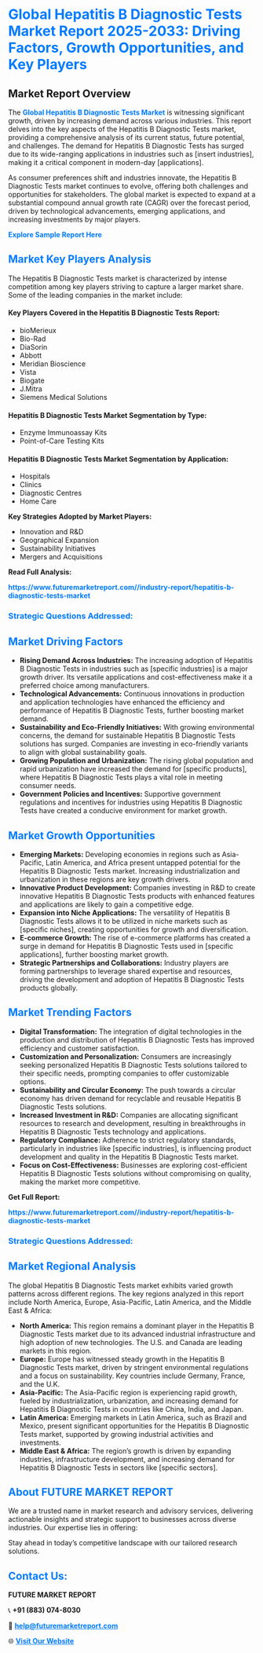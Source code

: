 <h1 style="color: #007BFF;">Global Hepatitis B Diagnostic Tests Market Report 2025-2033: Driving Factors, Growth Opportunities, and Key Players</h1>

<section id="overview">
<h2>Market Report Overview</h2>
<p>The <a href="https://www.futuremarketreport.com//industry-report/hepatitis-b-diagnostic-tests-market" style="color: #007BFF; text-decoration: none;"><strong>Global Hepatitis B Diagnostic Tests Market</strong></a> is witnessing significant growth, driven by increasing demand across various industries. This report delves into the key aspects of the Hepatitis B Diagnostic Tests market, providing a comprehensive analysis of its current status, future potential, and challenges. The demand for Hepatitis B Diagnostic Tests has surged due to its wide-ranging applications in industries such as [insert industries], making it a critical component in modern-day [applications].</p>
<p>As consumer preferences shift and industries innovate, the Hepatitis B Diagnostic Tests market continues to evolve, offering both challenges and opportunities for stakeholders. The global market is expected to expand at a substantial compound annual growth rate (CAGR) over the forecast period, driven by technological advancements, emerging applications, and increasing investments by major players.</p>
</section>

<section id="overview">
<p><a href="https://www.futuremarketreport.com//request-sample/reportId=54381" style="color: #007BFF; text-decoration: none;"><strong>Explore Sample Report Here</strong></a></p>
</section>

<section id="key-players">
<h2 style="color: #007BFF;">Market Key Players Analysis</h2>
<p>The Hepatitis B Diagnostic Tests market is characterized by intense competition among key players striving to capture a larger market share. Some of the leading companies in the market include:</p>
<h4>Key Players Covered in the Hepatitis B Diagnostic Tests Report:</h4>
<ul><li>bioMerieux</li><li>Bio-Rad</li><li>DiaSorin</li><li>Abbott</li><li>Meridian Bioscience</li><li>Vista</li><li>Biogate</li><li>J.Mitra</li><li>Siemens Medical Solutions</li></ul>
<h4>Hepatitis B Diagnostic Tests Market Segmentation by Type:</h4>
<ul><li>Enzyme Immunoassay Kits</li><li>Point-of-Care Testing Kits</li></ul>

<h4>Hepatitis B Diagnostic Tests Market Segmentation by Application:</h4>
<ul><li>Hospitals</li><li>Clinics</li><li>Diagnostic Centres</li><li>Home Care</li></ul>
<p><strong>Key Strategies Adopted by Market Players:</strong></p>
<ul>
<li>Innovation and R&D</li>
<li>Geographical Expansion</li>
<li>Sustainability Initiatives</li>
<li>Mergers and Acquisitions</li>
</ul>
</section>

<section>
<p><strong>Read Full Analysis: </strong></p><a href="https://www.futuremarketreport.com//industry-report/hepatitis-b-diagnostic-tests-market" style="color: #007BFF; text-decoration: none;"><strong>https://www.futuremarketreport.com//industry-report/hepatitis-b-diagnostic-tests-market</strong></a>
<h3 style="color: #007BFF;">Strategic Questions Addressed:</h3>
</section>

<section id="driving-factors">
<h2 style="color: #007BFF;">Market Driving Factors</h2>
<ul>
<li><strong>Rising Demand Across Industries:</strong> The increasing adoption of Hepatitis B Diagnostic Tests in industries such as [specific industries] is a major growth driver. Its versatile applications and cost-effectiveness make it a preferred choice among manufacturers.</li>
<li><strong>Technological Advancements:</strong> Continuous innovations in production and application technologies have enhanced the efficiency and performance of Hepatitis B Diagnostic Tests, further boosting market demand.</li>
<li><strong>Sustainability and Eco-Friendly Initiatives:</strong> With growing environmental concerns, the demand for sustainable Hepatitis B Diagnostic Tests solutions has surged. Companies are investing in eco-friendly variants to align with global sustainability goals.</li>
<li><strong>Growing Population and Urbanization:</strong> The rising global population and rapid urbanization have increased the demand for [specific products], where Hepatitis B Diagnostic Tests plays a vital role in meeting consumer needs.</li>
<li><strong>Government Policies and Incentives:</strong> Supportive government regulations and incentives for industries using Hepatitis B Diagnostic Tests have created a conducive environment for market growth.</li>
</ul>
</section>

<section id="growth-opportunities">
<h2 style="color: #007BFF;">Market Growth Opportunities</h2>
<ul>
<li><strong>Emerging Markets:</strong> Developing economies in regions such as Asia-Pacific, Latin America, and Africa present untapped potential for the Hepatitis B Diagnostic Tests market. Increasing industrialization and urbanization in these regions are key growth drivers.</li>
<li><strong>Innovative Product Development:</strong> Companies investing in R&D to create innovative Hepatitis B Diagnostic Tests products with enhanced features and applications are likely to gain a competitive edge.</li>
<li><strong>Expansion into Niche Applications:</strong> The versatility of Hepatitis B Diagnostic Tests allows it to be utilized in niche markets such as [specific niches], creating opportunities for growth and diversification.</li>
<li><strong>E-commerce Growth:</strong> The rise of e-commerce platforms has created a surge in demand for Hepatitis B Diagnostic Tests used in [specific applications], further boosting market growth.</li>
<li><strong>Strategic Partnerships and Collaborations:</strong> Industry players are forming partnerships to leverage shared expertise and resources, driving the development and adoption of Hepatitis B Diagnostic Tests products globally.</li>
</ul>
</section>

<section id="trending-factors">
<h2 style="color: #007BFF;">Market Trending Factors</h2>
<ul>
<li><strong>Digital Transformation:</strong> The integration of digital technologies in the production and distribution of Hepatitis B Diagnostic Tests has improved efficiency and customer satisfaction.</li>
<li><strong>Customization and Personalization:</strong> Consumers are increasingly seeking personalized Hepatitis B Diagnostic Tests solutions tailored to their specific needs, prompting companies to offer customizable options.</li>
<li><strong>Sustainability and Circular Economy:</strong> The push towards a circular economy has driven demand for recyclable and reusable Hepatitis B Diagnostic Tests solutions.</li>
<li><strong>Increased Investment in R&D:</strong> Companies are allocating significant resources to research and development, resulting in breakthroughs in Hepatitis B Diagnostic Tests technology and applications.</li>
<li><strong>Regulatory Compliance:</strong> Adherence to strict regulatory standards, particularly in industries like [specific industries], is influencing product development and quality in the Hepatitis B Diagnostic Tests market.</li>
<li><strong>Focus on Cost-Effectiveness:</strong> Businesses are exploring cost-efficient Hepatitis B Diagnostic Tests solutions without compromising on quality, making the market more competitive.</li>
</ul>
</section>

<section>
<p><strong>Get Full Report: </strong></p><a href="https://www.futuremarketreport.com//industry-report/hepatitis-b-diagnostic-tests-market" style="color: #007BFF; text-decoration: none;"><strong>https://www.futuremarketreport.com//industry-report/hepatitis-b-diagnostic-tests-market</strong></a>
<h3 style="color: #007BFF;">Strategic Questions Addressed:</h3>
</section>


<section id="regional-analysis">
<h2 style="color: #007BFF;">Market Regional Analysis</h2>
<p>The global Hepatitis B Diagnostic Tests market exhibits varied growth patterns across different regions. The key regions analyzed in this report include North America, Europe, Asia-Pacific, Latin America, and the Middle East & Africa:</p>
<ul>
<li><strong>North America:</strong> This region remains a dominant player in the Hepatitis B Diagnostic Tests market due to its advanced industrial infrastructure and high adoption of new technologies. The U.S. and Canada are leading markets in this region.</li>
<li><strong>Europe:</strong> Europe has witnessed steady growth in the Hepatitis B Diagnostic Tests market, driven by stringent environmental regulations and a focus on sustainability. Key countries include Germany, France, and the U.K.</li>
<li><strong>Asia-Pacific:</strong> The Asia-Pacific region is experiencing rapid growth, fueled by industrialization, urbanization, and increasing demand for Hepatitis B Diagnostic Tests in countries like China, India, and Japan.</li>
<li><strong>Latin America:</strong> Emerging markets in Latin America, such as Brazil and Mexico, present significant opportunities for the Hepatitis B Diagnostic Tests market, supported by growing industrial activities and investments.</li>
<li><strong>Middle East & Africa:</strong> The region’s growth is driven by expanding industries, infrastructure development, and increasing demand for Hepatitis B Diagnostic Tests in sectors like [specific sectors].</li>
</ul>
</section>

<footer>
<h2 style="color: #007BFF;">About FUTURE MARKET REPORT</h2>
<p>We are a trusted name in market research and advisory services, delivering actionable insights and strategic support to businesses across diverse industries. Our expertise lies in offering:</p>

<p>Stay ahead in today’s competitive landscape with our tailored research solutions.</p>

<h2 style="color: #007BFF;">Contact Us:</h2>
<p><strong>FUTURE MARKET REPORT</strong></p>
<p>📞 <strong>+91 (883) 074-8030</strong></p>
<p>📧 <strong><a href="mailto:help@futuremarketreport.com" style="color: #007BFF;">help@futuremarketreport.com</a></strong></p>
<p>🌐 <strong><a href="https://www.futuremarketreport.com/" style="color: #007BFF;">Visit Our Website</a></strong></p>
</footer>